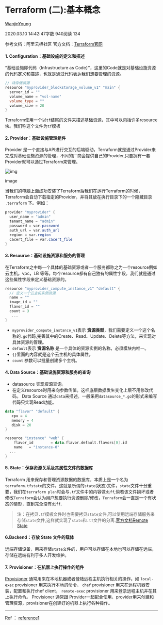 # Terraform (二):基本概念

[WanjinYoung](https://www.jianshu.com/u/960c9dc158ef)

2020.03.10 14:42:47字数 940阅读 134

参考文档：阿里云栖社区
官方文档：[Terraform官网](https://links.jianshu.com/go?to=https%3A%2F%2Fwww.terraform.io%2Fdocs%2Findex.html)

#### 1. Configuration：基础设施的定义和描述

“基础设施即代码（Infrastructure as Code）”，这里的Code就是对基础设施资源的代码定义和描述，也就是通过代码表达我们想要管理的资源。



```cpp
// 块存储资源
resource "myprovider_blockstorage_volume_v1" "main" {
  server_id = ""
  volume_name = "vol-name"
  volume_type = ""
  volume_size = 20
}
```

Terraform使用一个以`tf`结尾的文件来描述基础资源，其中可以包括许多resource块。我们称这个文件为`tf`模板

#### 2. Provider：基础设施管理组件

Provider 是一个直接与API进行交互的后端驱动，Terraform就是通过Provider来完成对基础设施资源的管理，不同的厂商会提供自己的Provider,只要拥有一套Provider就可以通过Terraform来管理。

![img](https://upload-images.jianshu.io/upload_images/8194374-a0a105e485c83ecf.png?imageMogr2/auto-orient/strip|imageView2/2/w/640/format/webp)

image


当我们的电脑上面成功安装了Terraform后我们在运行Terraform的时候，Terraform会自动下载指定的Provider，并将其放在执行目录下的一个隐藏目录 `.terraform` 下。例如：





```csharp
provider "myprovider" {
  user_name = "admin"
  tenant_name = "admin"
  password = var.password
  auth_url = var.auth_url
  region = var.region
  cacert_file = var.cacert_file
}
```

#### 3. Resource：基础设施资源和服务的管理

在Terraform之中每一个具体的基础资源或者一个服务都称之为一个resource例如云主机，vpc，LB 等等。每个resource都有自己独有的属性字段，我们就是通过这些属性字段来定义基础资源的。



```swift
resource "myprovider_compute_instance_v1" "default" {
  // 定义一个云主机实例资源
  name = ""
  image_id = ""
  flavor_id = ""
  count = 3
   ...
}
```

- `myprovider_compute_instance_v1`表示 **资源类型**，我们需要定义一个这个名称的`.go`代码,完善其中的Create、Read、Update、Delete等方法，来实现对具体资源的管理。
- `default`表示 **资源名称** 是一个具体的资源实例的名称，必须模块内唯一。
- `{}`里面的内容就是这个云主机的具体属性。
- `count` 参数可以批量创建多个主机。

#### 4. Data Source：基础设施资源和服务的查询

- datasource 实现资源查询。
- 在定义resource时用来向参数传值，这样底层数据发生变化上层不用修改代码。
  Data Source 通过`data`来描述，一般采用`datasource_*.go`的形式来编写代码只实现Read功能。



```kotlin
data "flavor" "default" {
   cpu = 4
   memory = 4
   disk = 20 
}

resource "instance" "web" {
    flavor_id        = data.flavor.default.flavors[0].id
    name   = "instance-0"
  ...
}
```

#### 5. State：保存资源关系及其属性文件的数据库

Terraform 用来保存和管理资源数据的数据库，本质上是一个名为`terraform.tfstate`的文件，这就是所谓的`state`(状态)文件，`state`文件十分重要，我们在`terraform plan`时会与`.tf`文件中的内容做`diff`,倘若该文件损坏或者修改`Terraform`会认为用户想要执行资源删除/修改，`Terraform`会一直是一个有状态的情形，直到完全没有`diff`.

> 注：在拷贝`.tf`模板文件时也需要拷贝`state`文件,可以使用远端存储服务来存储`state`文件,这样就实现了`state`和`.tf`文件的分离.[官方文档Remote State](https://links.jianshu.com/go?to=https%3A%2F%2Fyq.aliyun.com%2Fgo%2FarticleRenderRedirect%3Fspm%3Da2c4e.11153940.0.0.10d67022fFcYbw%26url%3Dhttps%3A%2F%2Fwww.terraform.io%2Fdocs%2Fstate%2Fremote.html)

#### 6.Backend：存放 State 文件的载体

远端存储设备，用来存储`state`文件的，用户可以存储在本地也可以存储在远端，存储在远端有利于多人开发维护。

#### 7. Provisioner：在机器上执行操作的组件

[Provisioner](https://links.jianshu.com/go?to=https%3A%2F%2Fyq.aliyun.com%2Fgo%2FarticleRenderRedirect%3Fspm%3Da2c4e.11153940.0.0.10d67022fFcYbw%26url%3Dhttps%3A%2F%2Fwww.terraform.io%2Fdocs%2Fprovisioners%2Findex.html) 通常用来在本地机器或者登陆远程主机执行相关的操作，如 `local-exec` provisioner 用来执行本地的命令， `chef` provisioner 用来在远程机器安装，配置和执行chef client， `remote-exec` provisioner 用来登录远程主机并在其上执行命令。
Provisioner 通常跟 Provider一起配合使用，provider用来创建和管理资源，provisioner在创建好的机器上执行各种操作。

------

Ref ：
[reference1](https://links.jianshu.com/go?to=https%3A%2F%2Fyq.aliyun.com%2Farticles%2F721188%3Fspm%3Da2c4e.11153940.0.0.7fdc19700jQz1v)
